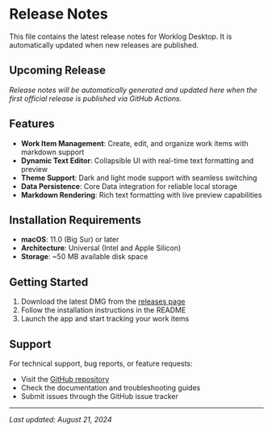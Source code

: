 # Release Notes

This file contains the latest release notes for Worklog Desktop. It is automatically updated when new releases are published.

## Upcoming Release

*Release notes will be automatically generated and updated here when the first official release is published via GitHub Actions.*

## Features

- **Work Item Management**: Create, edit, and organize work items with markdown support
- **Dynamic Text Editor**: Collapsible UI with real-time text formatting and preview
- **Theme Support**: Dark and light mode support with seamless switching
- **Data Persistence**: Core Data integration for reliable local storage
- **Markdown Rendering**: Rich text formatting with live preview capabilities

## Installation Requirements

- **macOS**: 11.0 (Big Sur) or later
- **Architecture**: Universal (Intel and Apple Silicon)
- **Storage**: ~50 MB available disk space

## Getting Started

1. Download the latest DMG from the [releases page](https://github.com/worklog-ai/Worklog-Desktop/releases)
2. Follow the installation instructions in the README
3. Launch the app and start tracking your work items

## Support

For technical support, bug reports, or feature requests:
- Visit the [GitHub repository](https://github.com/worklog-ai/Worklog-Desktop)
- Check the documentation and troubleshooting guides
- Submit issues through the GitHub issue tracker

---

*Last updated: August 21, 2024*
